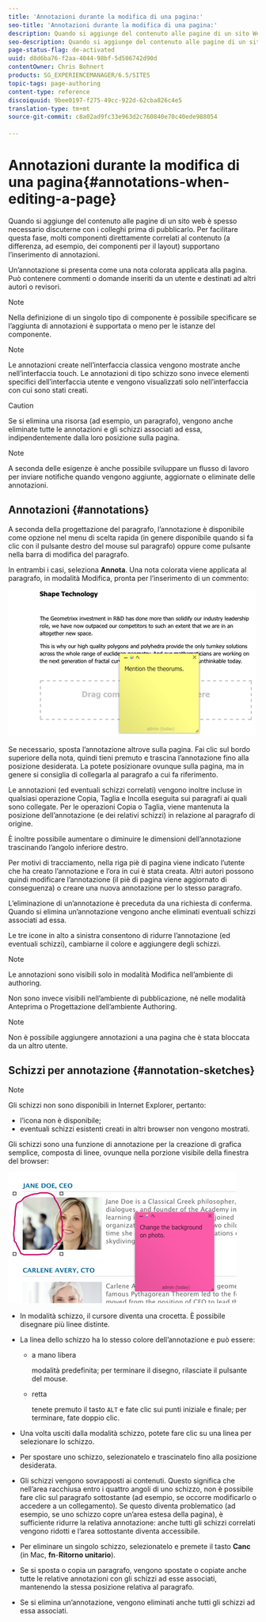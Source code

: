 ```yaml
---
title: 'Annotazioni durante la modifica di una pagina:'
seo-title: 'Annotazioni durante la modifica di una pagina:'
description: Quando si aggiunge del contenuto alle pagine di un sito Web è spesso necessario discuterne con i colleghi prima di pubblicarlo. Per semplificare le cose, molti componenti direttamente correlati al contenuto supportano l’inserimento di annotazioni.
seo-description: Quando si aggiunge del contenuto alle pagine di un sito Web è spesso necessario discuterne con i colleghi prima di pubblicarlo. Per semplificare le cose, molti componenti direttamente correlati al contenuto supportano l’inserimento di annotazioni.
page-status-flag: de-activated
uuid: d8d6ba76-f2aa-4044-98bf-5d506742d90d
contentOwner: Chris Bohnert
products: SG_EXPERIENCEMANAGER/6.5/SITES
topic-tags: page-authoring
content-type: reference
discoiquuid: 9bee0197-f275-49cc-922d-62cba826c4e5
translation-type: tm+mt
source-git-commit: c8a02ad9fc33e963d2c760840e70c40ede988054

---
```



# Annotazioni durante la modifica di una pagina{#annotations-when-editing-a-page}

Quando si aggiunge del contenuto alle pagine di un sito web è spesso necessario discuterne con i colleghi prima di pubblicarlo. Per facilitare questa fase, molti componenti direttamente correlati al contenuto (a differenza, ad esempio, dei componenti per il layout) supportano l’inserimento di annotazioni.

Un’annotazione si presenta come una nota colorata applicata alla pagina. Può contenere commenti o domande inseriti da un utente e destinati ad altri autori o revisori.

>[!NOTE]
>
>Nella definizione di un singolo tipo di componente è possibile specificare se l’aggiunta di annotazioni è supportata o meno per le istanze del componente.

>[!NOTE]
>
>Le annotazioni create nell’interfaccia classica vengono mostrate anche nell’interfaccia touch. Le annotazioni di tipo schizzo sono invece elementi specifici dell’interfaccia utente e vengono visualizzati solo nell’interfaccia con cui sono stati creati.

>[!CAUTION]
>
>Se si elimina una risorsa (ad esempio, un paragrafo), vengono anche eliminate tutte le annotazioni e gli schizzi associati ad essa, indipendentemente dalla loro posizione sulla pagina.

>[!NOTE]
>
>A seconda delle esigenze è anche possibile sviluppare un flusso di lavoro per inviare notifiche quando vengono aggiunte, aggiornate o eliminate delle annotazioni.

## Annotazioni {#annotations}

A seconda della progettazione del paragrafo, l’annotazione è disponibile come opzione nel menu di scelta rapida (in genere disponibile quando si fa clic con il pulsante destro del mouse sul paragrafo) oppure come pulsante nella barra di modifica del paragrafo.

In entrambi i casi, seleziona **Annota**. Una nota colorata viene applicata al paragrafo, in modalità Modifica, pronta per l’inserimento di un commento:

![chlimage_1-137](assets/chlimage_1-137.png)

Se necessario, sposta l’annotazione altrove sulla pagina. Fai clic sul bordo superiore della nota, quindi tieni premuto e trascina l’annotazione fino alla posizione desiderata. La potete posizionare ovunque sulla pagina, ma in genere si consiglia di collegarla al paragrafo a cui fa riferimento.

Le annotazioni (ed eventuali schizzi correlati) vengono inoltre incluse in qualsiasi operazione Copia, Taglia e Incolla eseguita sui paragrafi ai quali sono collegate. Per le operazioni Copia o Taglia, viene mantenuta la posizione dell’annotazione (e dei relativi schizzi) in relazione al paragrafo di origine.

È inoltre possibile aumentare o diminuire le dimensioni dell’annotazione trascinando l’angolo inferiore destro.

Per motivi di tracciamento, nella riga piè di pagina viene indicato l’utente che ha creato l’annotazione e l’ora in cui è stata creata. Altri autori possono quindi modificare l’annotazione (il piè di pagina viene aggiornato di conseguenza) o creare una nuova annotazione per lo stesso paragrafo.

L’eliminazione di un’annotazione è preceduta da una richiesta di conferma. Quando si elimina un’annotazione vengono anche eliminati eventuali schizzi associati ad essa.

Le tre icone in alto a sinistra consentono di ridurre l’annotazione (ed eventuali schizzi), cambiarne il colore e aggiungere degli schizzi.

>[!NOTE]
>
>Le annotazioni sono visibili solo in modalità Modifica nell’ambiente di authoring.
>
>Non sono invece visibili nell’ambiente di pubblicazione, né nelle modalità Anteprima o Progettazione dell’ambiente Authoring.

>[!NOTE]
>
>Non è possibile aggiungere annotazioni a una pagina che è stata bloccata da un altro utente.

## Schizzi per annotazione {#annotation-sketches}

>[!NOTE]
>
>Gli schizzi non sono disponibili in Internet Explorer, pertanto:
>
>* l’icona non è disponibile;
>* eventuali schizzi esistenti creati in altri browser non vengono mostrati.
>



Gli schizzi sono una funzione di annotazione per la creazione di grafica semplice, composta di linee, ovunque nella porzione visibile della finestra del browser:

![chlimage_1-138](assets/chlimage_1-138.png)

* In modalità schizzo, il cursore diventa una crocetta. È possibile disegnare più linee distinte.
* La linea dello schizzo ha lo stesso colore dell’annotazione e può essere:

   * a mano libera

      modalità predefinita; per terminare il disegno, rilasciate il pulsante del mouse.

   * retta

      tenete premuto il tasto `ALT` e fate clic sui punti iniziale e finale; per terminare, fate doppio clic.

* Una volta usciti dalla modalità schizzo, potete fare clic su una linea per selezionare lo schizzo.
* Per spostare uno schizzo, selezionatelo e trascinatelo fino alla posizione desiderata.
* Gli schizzi vengono sovrapposti ai contenuti. Questo significa che nell’area racchiusa entro i quattro angoli di uno schizzo, non è possibile fare clic sul paragrafo sottostante (ad esempio, se occorre modificarlo o accedere a un collegamento). Se questo diventa problematico (ad esempio, se uno schizzo copre un’area estesa della pagina), è sufficiente ridurre la relativa annotazione: anche tutti gli schizzi correlati vengono ridotti e l’area sottostante diventa accessibile.
* Per eliminare un singolo schizzo, selezionatelo e premete il tasto **Canc** (in Mac, **fn**-**Ritorno unitario**).

* Se si sposta o copia un paragrafo, vengono spostate o copiate anche tutte le relative annotazioni con gli schizzi ad esse associati, mantenendo la stessa posizione relativa al paragrafo.
* Se si elimina un’annotazione, vengono eliminati anche tutti gli schizzi ad essa associati.

